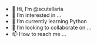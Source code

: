 - 👋 Hi, I’m @scutellaria
- 👀 I’m interested in ...
- 🌱 I’m currently learning Python
- 💞️ I’m looking to collaborate on ...
- 📫 How to reach me ...

<!---
scutellaria/scutellaria is a ✨ special ✨ repository because its `README.md` (this file) appears on your GitHub profile.
You can click the Preview link to take a look at your changes.
--->
